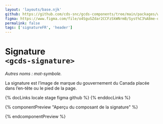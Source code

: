```yaml
---
layout: 'layouts/base.njk'
github: https://github.com/cds-snc/gcds-components/tree/main/packages/web/src/components/gcds-signature
figma: https://www.figma.com/file/o4SguSZdar2CCFzSkWNrmB/Syst%C3%A8me-de-design-GC?type=design&node-id=114-3339&mode=design&t=1DaL24vHpjRRfHHm-0
permalink: false
tags: ['signatureFR', 'header']
---
```


# Signature <br>`<gcds-signature>`

_Autres noms : mot-symbole._

La signature est l’image de marque du gouvernement du Canada placée dans l’en-tête ou le pied de la page.

{% docLinks locale stage figma github %}
{% enddocLinks %}

{% componentPreview "Aperçu du composant de la signature" %}

<div class="d-inline-block me-300">
<gcds-signature type="signature"></gcds-signature>
</div>
<div class="d-inline-block">
<gcds-signature class="px-300" type="wordmark"></gcds-signature>
</div>

{% endcomponentPreview %}
<br/>

